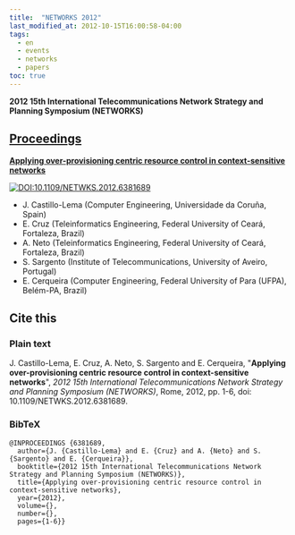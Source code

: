 ```yaml
---
title:  "NETWORKS 2012"
last_modified_at: 2012-10-15T16:00:58-04:00
tags:
  - en
  - events
  - networks
  - papers
toc: true
---
```


**2012 15th International Telecommunications Network Strategy and Planning Symposium (NETWORKS)**

## [Proceedings](https://ieeexplore.ieee.org/xpl/conhome/6365888/proceeding)

[**Applying over-provisioning centric resource control in context-sensitive networks**](https://ieeexplore.ieee.org/document/6825100)

[![DOI:10.1109/NETWKS.2012.6381689](https://zenodo.org/badge/DOI/10.1109/NETWKS.2012.6381689.svg)](https://doi.org/10.1109/NETWKS.2012.6381689)

 - J. Castillo-Lema (Computer Engineering, Universidade da Coruña, Spain)
 - E. Cruz (Teleinformatics Engineering, Federal University of Ceará, Fortaleza, Brazil)
 - A. Neto (Teleinformatics Engineering, Federal University of Ceará, Fortaleza, Brazil)
 - S. Sargento (Institute of Telecommunications, University of Aveiro, Portugal)
 - E. Cerqueira (Computer Engineering, Federal University of Para (UFPA), Belém-PA, Brazil)

## Cite this

### Plain text

J. Castillo-Lema, E. Cruz, A. Neto, S. Sargento and E. Cerqueira, "**Applying over-provisioning centric resource control in context-sensitive networks**", *2012 15th International Telecommunications Network Strategy and Planning Symposium (NETWORKS)*, Rome, 2012, pp. 1-6, doi: 10.1109/NETWKS.2012.6381689.

### BibTeX

```
@INPROCEEDINGS {6381689,
  author={J. {Castillo-Lema} and E. {Cruz} and A. {Neto} and S. {Sargento} and E. {Cerqueira}},
  booktitle={2012 15th International Telecommunications Network Strategy and Planning Symposium (NETWORKS)}, 
  title={Applying over-provisioning centric resource control in context-sensitive networks}, 
  year={2012},
  volume={},
  number={},
  pages={1-6}}
```  
